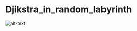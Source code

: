 # Djikstra_in_random_labyrinth
![alt-text](https://github.com/IlyaChaban/Djikstra_in_random_labyrinth/blob/main/Result.gif )
